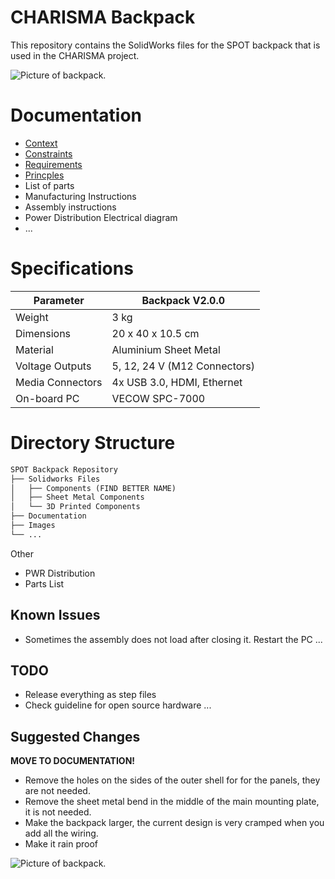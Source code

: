 # CHARISMA Backpack

This repository contains the SolidWorks files for the SPOT backpack that is used in the CHARISMA project. 

![Picture of backpack.](/Images/Photos/KIWA_2.jpg "SPOT backpack being used in the CHARISMA project.") 

# Documentation
  - [Context](/Documentation/01-context.md)
  - [Constraints](/Documentation/04-constraints.md)
  - [Requirements](/Documentation/03-quality-attributes.md)
  - [Princples](/Documentation/05-principles.md)
  - List of parts
  - Manufacturing Instructions
  - Assembly instructions
  - Power Distribution Electrical diagram 
  - ...

# Specifications

| Parameter | Backpack V2.0.0 | 
| --- | --- |
| Weight | 3 kg |
| Dimensions | 20 x 40 x 10.5 cm|
| Material | Aluminium Sheet Metal |
| Voltage Outputs | 5, 12, 24 V (M12 Connectors) |
| Media Connectors | 4x USB 3.0, HDMI, Ethernet |
| On-board PC | VECOW SPC-7000|

# Directory Structure

```md
SPOT Backpack Repository
├── Solidworks Files 
│   ├── Components (FIND BETTER NAME)
│   ├── Sheet Metal Components
│   └── 3D Printed Components
├── Documentation
├── Images
└── ...
```

Other
- PWR Distribution
- Parts List


## Known Issues
- Sometimes the assembly does not load after closing it. Restart the PC ...

## TODO
- Release everything as step files
- Check guideline for open source hardware ...

## Suggested Changes

**MOVE TO DOCUMENTATION!**
- Remove the holes on the sides of the outer shell for for the panels, they are not needed.
- Remove the sheet metal bend in the middle of the main mounting plate, it is not needed.
- Make the backpack larger, the current design is very cramped when you add all the wiring.
- Make it rain proof


![Picture of backpack.](/Images/Photos/KIWA_1.jpg "SPOT backpack being used in the CHARISMA project.")